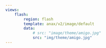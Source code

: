 ```yaml
---
views:
    flash:
        region: flash
        template: anax/v2/image/default
        data:
            # src: "image/theme/amigo.jpg"
            src: "img/theme/amigo.jpg"
---
```

